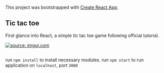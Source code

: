 This project was bootstrapped with [Create React App](https://github.com/facebook/create-react-app).

## Tic tac toe
First glance into React, a simple tic tac toe game following official tutorial.

<a href="https://imgur.com/Tqv1z5U"><img src="https://i.imgur.com/Tqv1z5U.gif" title="source: imgur.com" /></a>

##
run `npm install` to install necessary modules.
run `npm start` to run application on `localhost`, port `3000`
